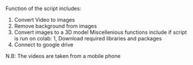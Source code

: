 Function of the script includes:
  1. Convert Video to images
  2. Remove background from images
  3. Convert images to a 3D model
 Miscellenious  functions include if script is run on colab:
  1, Download required libraries and packages
  2. Connect to google drive
  
 N.B: The videos are taken from a mobile phone
